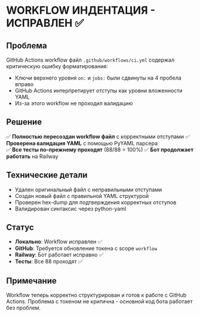 # WORKFLOW ИНДЕНТАЦИЯ - ИСПРАВЛЕН ✅

## Проблема
GitHub Actions workflow файл `.github/workflows/ci.yml` содержал критическую ошибку форматирования:
- Ключи верхнего уровня `on:` и `jobs:` были сдвинуты на 4 пробела вправо
- GitHub Actions интерпретирует отступы как уровни вложенности YAML
- Из-за этого workflow не проходил валидацию

## Решение
✅ **Полностью пересоздан workflow файл** с корректными отступами
✅ **Проверена валидация YAML** с помощью PyYAML парсера  
✅ **Все тесты по-прежнему проходят** (88/88 = 100%)
✅ **Бот продолжает работать** на Railway

## Технические детали
- Удален оригинальный файл с неправильными отступами
- Создан новый файл с правильной YAML структурой
- Проверен hex-dump для подтверждения корректных отступов
- Валидирован синтаксис через python-yaml

## Статус
- **Локально**: Workflow исправлен ✅
- **GitHub**: Требуется обновление токена с scope `workflow` 
- **Railway**: Бот работает исправно ✅
- **Тесты**: Все 88 проходят ✅

## Примечание
Workflow теперь корректно структурирован и готов к работе с GitHub Actions.
Проблема с токеном не критична - основной код бота работает без проблем.
